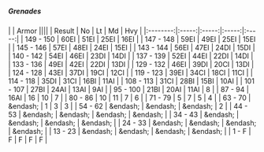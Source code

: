 ##### Grenades

|      | Armor ||||
| Result | No | Lt | Md | Hvy |
|:--------:|:-----:|:-----:|:-----:|:-----:|
| 149 - 150 | 60EI | 51EI | 25EI | 16EI |
| 147 - 148 | 59EI | 49EI | 25EI | 15EI |
| 145 - 146 | 57EI | 48EI | 24EI | 15EI |
| 143 - 144 | 56EI | 47EI | 24DI | 15DI |
| 140 - 142 | 54EI | 46EI | 23DI | 14DI |
| 137 - 139 | 52EI | 44EI | 22DI | 14DI |
| 133 - 136 | 49EI | 42EI | 22DI | 13DI |
| 129 - 132 | 46EI | 39DI | 20CI | 13DI |
| 124 - 128 | 43EI | 37DI | 19CI | 12CI |
| 119 - 123 | 39EI | 34CI | 18CI | 11CI |
| 114 - 118 | 35DI | 31CI | 16BI | 11AI |
| 108 - 113 | 31CI | 28BI | 15BI | 10AI |
| 101 - 107 | 27BI | 24AI | 13AI | 9AI |
| 95 - 100 | 21BI | 20AI | 11AI | 8 |
| 87 - 94 | 16AI | 16 | 10 | 7 |
| 80 - 86 | 10 | 11 | 7 | 6 |
| 71 - 79 | 5 | 7 | 5 | 4 |
| 63 - 70 | &endash;  | 1 | 3 | 3 |
| 54 - 62 | &endash;  | &endash;  | &endash;  | 2 |
| 44 - 53 | &endash;  | &endash;  | &endash;  | &endash;  |
| 34 - 43 | &endash;  | &endash;  | &endash;  | &endash;  |
| 24 - 33 | &endash;  | &endash;  | &endash;  | &endash;  |
| 13 - 23 | &endash;  | &endash;  | &endash;  | &endash;  |
| 1 - F | F | F | F | F |
